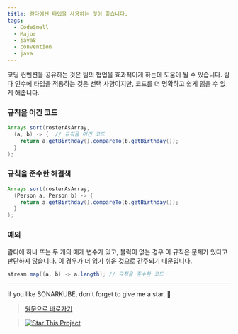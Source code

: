 ```yaml
---
title: 람다에선 타입을 사용하는 것이 좋습니다.
tags:
  - CodeSmell
  - Major
  - java8
  - convention
  - java
---
```


코딩 컨벤션을 공유하는 것은 팀의 협업을 효과적이게 하는데 도움이 될 수 있습니다.
람다 인수에 타입을 적용하는 것은 선택 사항이지만, 코드를 더 명확하고 쉽게 읽을 수 있게 해줍니다.

### 규칙을 어긴 코드

```java
Arrays.sort(rosterAsArray,
  (a, b) -> {  // 규칙을 어긴 코드
    return a.getBirthday().compareTo(b.getBirthday());
  }
);
```

### 규칙을 준수한 해결책

```java
Arrays.sort(rosterAsArray,
  (Person a, Person b) -> {
    return a.getBirthday().compareTo(b.getBirthday());
  }
);
```

### 예외

람다에 하나 또는 두 개의 매개 변수가 있고, 블럭이 없는 경우 이 규칙은 문제가 있다고 판단하지 않습니다.
이 경우가 더 읽기 쉬운 것으로 간주되기 때문입니다.

```java
stream.map((a, b) -> a.length); // 규칙을 준수한 코드
```

---

If you like SONARKUBE, don't forget to give me a star. :star2:

> [원문으로 바로가기](https://rules.sonarsource.com/java/tag/java8/RSPEC-2211)

> [![Star This Project](https://img.shields.io/github/stars/kantabile/sonarkube.svg?label=Stars&style=social)](https://github.com/kantabile/sonarkube)
